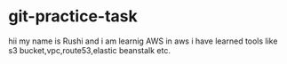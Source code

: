# git-practice-task
hii my name is Rushi and i am learnig AWS in aws i have learned tools like s3 bucket,vpc,route53,elastic beanstalk etc.